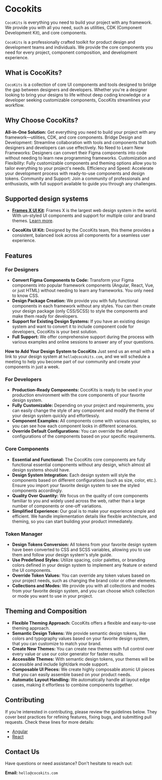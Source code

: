 # Cocokits

`CocoKits` is everything you need to build your project with any framework.
We provide you with all you need, such as utilities, CDK (Component Development Kit), and core components.

`CocoKits` is a professionally crafted toolkit for product design and development teams and individuals.
We provide the core components you need for every project, component composition, and development experience.

## What is CocoKits?
`CocoKits` is a collection of core UI components and tools designed to bridge the gap between designers and developers. Whether you're a designer looking to bring your designs to life without deep coding knowledge or a developer seeking customizable components, CocoKits streamlines your workflow.

## Why Choose CocoKits?
**All-in-One Solution:** Get everything you need to build your project with any framework—utilities, CDK, and core components. Bridge Design and Development: Streamline collaboration with tools and components that both designers and developers can use effectively. No Need to Learn New Frameworks: Designers can convert their Figma components into code without needing to learn new programming frameworks. Customization and Flexibility: Fully customizable components and theming options allow you to tailor everything to your project's needs. Efficiency and Speed: Accelerate your development process with ready-to-use components and design tokens. Community and Support: Join a community of professionals and enthusiasts, with full support available to guide you through any challenges.


## Supported design systems
- **[Frames X UI Kit](https://framesxdesign.com/?aff=wzMlE8)**: Frames X is the largest web design system in the world. With un-styled UI components and support for multiple color and brand themes. [Learn more](https://framesxdesign.com/?aff=wzMlE8).

- **CocoKits UI Kit:** Designed by the CocoKits team, this theme provides a consistent, balanced look across all components for a seamless user experience.

## Features
### For Designers
- **Convert Figma Components to Code:** Transform your Figma components into popular framework components (Angular, React, Vue, or just HTML) without needing to learn any frameworks. You only need to know CSS.
- **Design Package Creation:** We provide you with fully functional components in each framework without any styles. You can then create your design package (only CSS/SCSS) to style the components and make them ready for developers.
- **Support for Existing Design Systems:** If you have an existing design system and want to convert it to include component code for developers, CocoKits is your best solution.
- **Full Support:** We offer comprehensive support during the process with various examples and online sessions to answer any of your questions.

**How to Add Your Design System to CocoKits**
Just send us an email with a link to your design system at `hello@cocokits.com`, and we will schedule a meeting to help you become part of our community and create your components in just a week.

### For Developers
- **Production-Ready Components:** CocoKits is ready to be used in your production environment with the core components of your favorite design system.
- **Fully Customizable:** Depending on your project and requirements, you can easily change the style of any component and modify the theme of your design system quickly and effortlessly.
- **Component Examples:** All components come with various examples, so you can see how each component looks in different scenarios.
- **Override Default Configurations:** You can override the default configurations of the components based on your specific requirements.


### Core Components
- **Essential and Functional:** The CocoKits core components are fully functional essential components without any design, which almost all design systems should have.
- **Design System Integration:** Each design system will style the components based on different configurations (such as size, color, etc.). Ensure you import your favorite design system to see the styled components accordingly.
- **Quality Over Quantity:** We focus on the quality of core components familiar to you and widely used across the web, rather than a large number of components or one-off variations.
- **Simplified Experience:** Our goal is to make your experience simple and efficient. We handle implementation details like flexible architecture, and theming, so you can start building your product immediately.

### Token Manager
- **Design Tokens Conversion:** All tokens from your favorite design system have been converted to CSS and SCSS variables, allowing you to use them and follow your design system's style guide.
- **Use Predefined Styles:** Utilize spacing, color palettes, or branding colors defined in your design system to implement any feature or extend the UI components.
- **Override Token Values:** You can override any token values based on your project needs, such as changing the brand color or other elements.
- **Collections and Modes:** We provide you with all collections and modes from your favorite design system, and you can choose which collection or mode you want to use in your project.


## Theming and Composition
- **Flexible Theming Approach:** CocoKits offers a flexible and easy-to-use theming approach.
- **Semantic Design Tokens:** We provide semantic design tokens, like colors and typography values based on your favorite design system, that you can customize to match your brand.
- **Create New Themes:** You can create new themes with full control over every value or use our color generator for faster results.
- **Accessible Themes:** With semantic design tokens, your themes will be accessible and include light/dark mode support.
- **Composable UI Pieces:** We create highly composable atomic UI pieces that you can easily assemble based on your product needs.
- **Automatic Layout Handling:** We automatically handle all layout edge cases, making it effortless to combine components together.


## Contributing

If you’re interested in contributing, please review the guidelines below. They cover best practices for refining features, fixing bugs, and submitting pull requests. Check these lines for more details:

- [Angular](https://angular.cocokits.com/?path=/docs/contributing-guidelines--docs)
- [React](https://react.cocokits.com/?path=/docs/contributing-guidelines--docs)


## Contact Us
Have questions or need assistance? Don't hesitate to reach out:

**Email:** `hello@cocokits.com`
